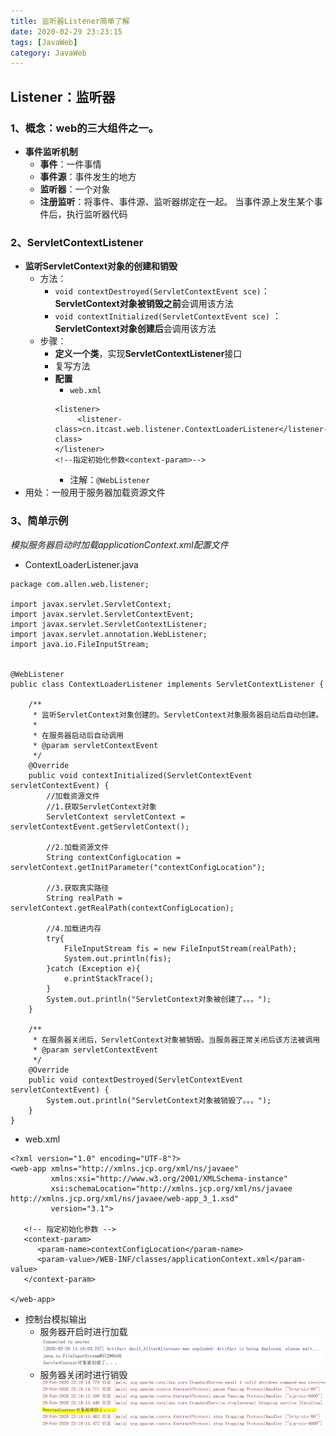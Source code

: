 ```yaml
---
title: 监听器Listener简单了解
date: 2020-02-29 23:23:15
tags: [JavaWeb]
category: JavaWeb
---
```

## Listener：监听器
### 1、概念：web的三大组件之一。
* **事件监听机制**
	* **事件**：一件事情
	* **事件源**：事件发生的地方
	* **监听器**：一个对象
	* **注册监听**：将事件、事件源、监听器绑定在一起。 当事件源上发生某个事件后，执行监听器代码

### 2、ServletContextListener
* **监听ServletContext对象的创建和销毁**
	* 方法：
		* `void contextDestroyed(ServletContextEvent sce)`：**ServletContext对象被销毁之前**会调用该方法
		* `void contextInitialized(ServletContextEvent sce)` ：**ServletContext对象创建后**会调用该方法
	* 步骤：
		* **定义一个类**，实现**ServletContextListener**接口
		* 复写方法
		* **配置**
			* `web.xml`
			```		
            <listener>
 			     <listener-class>cn.itcast.web.listener.ContextLoaderListener</listener-class>
   			</listener>
   			<!--指定初始化参数<context-param>-->
            ```
			* 注解：`@WebListener`
* 用处：一般用于服务器加载资源文件

### 3、简单示例
*模拟服务器启动时加载applicationContext.xml配置文件*
* ContextLoaderListener.java
```
package com.allen.web.listener;

import javax.servlet.ServletContext;
import javax.servlet.ServletContextEvent;
import javax.servlet.ServletContextListener;
import javax.servlet.annotation.WebListener;
import java.io.FileInputStream;


@WebListener
public class ContextLoaderListener implements ServletContextListener {

    /**
     * 监听ServletContext对象创建的。ServletContext对象服务器启动后自动创建。
     *
     * 在服务器启动后自动调用
     * @param servletContextEvent
     */
    @Override
    public void contextInitialized(ServletContextEvent servletContextEvent) {
        //加载资源文件
        //1.获取ServletContext对象
        ServletContext servletContext = servletContextEvent.getServletContext();

        //2.加载资源文件
        String contextConfigLocation = servletContext.getInitParameter("contextConfigLocation");

        //3.获取真实路径
        String realPath = servletContext.getRealPath(contextConfigLocation);

        //4.加载进内存
        try{
            FileInputStream fis = new FileInputStream(realPath);
            System.out.println(fis);
        }catch (Exception e){
            e.printStackTrace();
        }
        System.out.println("ServletContext对象被创建了。。。");
    }

    /**
     * 在服务器关闭后，ServletContext对象被销毁。当服务器正常关闭后该方法被调用
     * @param servletContextEvent
     */
    @Override
    public void contextDestroyed(ServletContextEvent servletContextEvent) {
        System.out.println("ServletContext对象被销毁了。。。");
    }
}

```
* web.xml
```
<?xml version="1.0" encoding="UTF-8"?>
<web-app xmlns="http://xmlns.jcp.org/xml/ns/javaee"
         xmlns:xsi="http://www.w3.org/2001/XMLSchema-instance"
         xsi:schemaLocation="http://xmlns.jcp.org/xml/ns/javaee http://xmlns.jcp.org/xml/ns/javaee/web-app_3_1.xsd"
         version="3.1">

   <!-- 指定初始化参数 -->
   <context-param>
      <param-name>contextConfigLocation</param-name>
      <param-value>/WEB-INF/classes/applicationContext.xml</param-value>
   </context-param>
   
</web-app>
```
* 控制台模拟输出
    * 服务器开启时进行加载
![image](监听器Listener简单了解/1.png)
    * 服务器关闭时进行销毁
![image](监听器Listener简单了解/2.png)